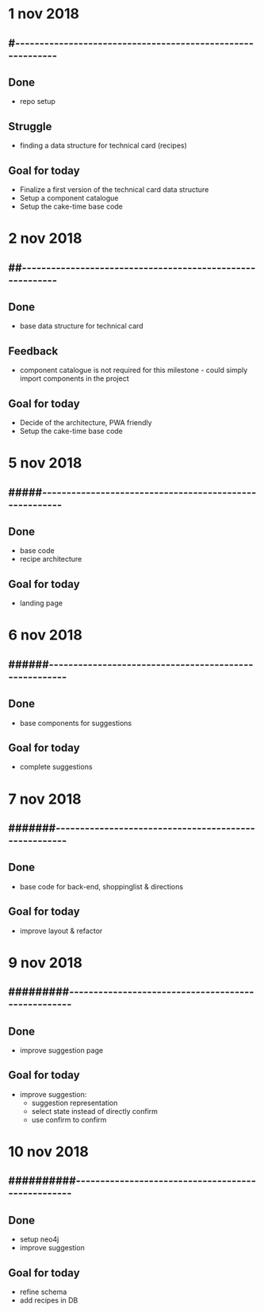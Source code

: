 # 1 nov 2018
## #-----------------------------------------------------------

## Done
- repo setup

## Struggle
- finding a data structure for technical card (recipes)

## Goal for today
- Finalize a first version of the technical card data structure
- Setup a component catalogue
- Setup the cake-time base code

# 2 nov 2018
## ##----------------------------------------------------------

## Done
- base data structure for technical card

## Feedback
- component catalogue is not required for this milestone - could simply import components in the project

## Goal for today
- Decide of the architecture, PWA friendly
- Setup the cake-time base code

# 5 nov 2018
## #####-------------------------------------------------------

## Done
- base code
- recipe architecture

## Goal for today
- landing page

# 6 nov 2018
## ######------------------------------------------------------

## Done
- base components for suggestions

## Goal for today
- complete suggestions

# 7 nov 2018
## #######-----------------------------------------------------

## Done
- base code for back-end, shoppinglist & directions

## Goal for today
- improve layout & refactor

# 9 nov 2018
## #########---------------------------------------------------

## Done
- improve suggestion page

## Goal for today
- improve suggestion:
  - suggestion representation
  - select state instead of directly confirm
  - use confirm to confirm

# 10 nov 2018
## ##########--------------------------------------------------

## Done
- setup neo4j
- improve suggestion

## Goal for today
- refine schema
- add recipes in DB
